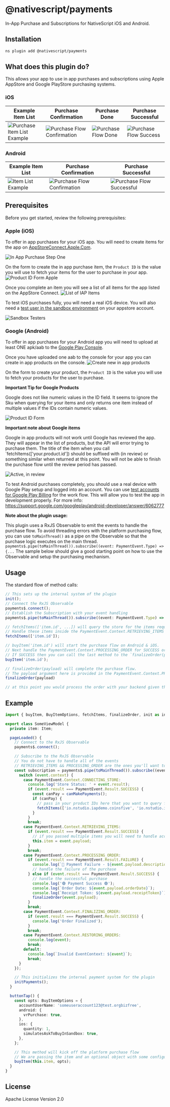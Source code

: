 # @nativescript/payments

In-App Purchase and Subscriptions for NativeScript iOS and Android.

## Installation

```bash
ns plugin add @nativescript/payments
```

## What does this plugin do?

This allows your app to use in app purchases and subscriptions using Apple AppStore and Google PlayStore purchasing systems.

### iOS

| Example Item List                                                             | Purchase Confirmation                                                         | Purchase Done                                                         | Purchase Successful                                                      |
| ----------------------------------------------------------------------------- | ----------------------------------------------------------------------------- | --------------------------------------------------------------------- | ------------------------------------------------------------------------ |
| ![Purchase Item List Example](../../assets/payments/images/ios-payments4.png) | ![Purchase Flow Confirmation](../../assets/payments/images/ios-payments5.png) | ![Purchase Flow Done](../../assets/payments/images/ios-payments6.png) | ![Purchase Flow Success](../../assets/payments/images/ios-payments7.png) |

### Android

| Example Item List                                                        | Purchase Confirmation                                                             | Purchase Successful                                                             |
| ------------------------------------------------------------------------ | --------------------------------------------------------------------------------- | ------------------------------------------------------------------------------- |
| ![Item List Example](../../assets/payments/images/android-payments3.png) | ![Purchase Flow Confirmation](../../assets/payments/images/android-payments4.png) | ![Purchase Flow Successful](../../assets/payments/images/android-payments5.png) |

## Prerequisites

Before you get started, review the following prerequisites:

### Apple (iOS)

To offer in app purchases for your iOS app. You will need to create items for the app on [AppStoreConnect.Apple.Com](https://appstoreconnect.apple.com).

![In App Purchase Step One](https://raw.githubusercontent.com/NativeScript/payments/main/assets/payments/images/ios-payments1.png)

On the form to create the in app purchase item, the `Product ID` is the value you will use to fetch your items for the user to purchase in your app.
![Product ID Form Apple](https://raw.githubusercontent.com/NativeScript/payments/main/assets/payments/images/ios-payments2.png)

Once you complete an item you will see a list of all items for the app listed on the AppStore Connect.
![List of IAP Items](https://raw.githubusercontent.com/NativeScript/payments/main/assets/payments/images/ios-payments3.png)

To test iOS purchases fully, you will need a real iOS device. You will also need a [test user in the sandbox environment](https://appstoreconnect.apple.com/access/testers) on your appstore account.

![Sandbox Testers](https://raw.githubusercontent.com/NativeScript/payments/main/assets/payments/images/sandbox-testers.png)

### Google (Android)

To offer in app purchases for your Android app you will need to upload at least ONE apk/aab to the [Google Play Console](https://play.google.com).

Once you have uploaded one aab to the console for your app you can create in app products on the console.
![Create new in app products](https://raw.githubusercontent.com/NativeScript/payments/main/assets/payments/images/android-payments1.png)

On the form to create your product, the `Product ID` is the value you will use to fetch your products for the user to purchase.

**Important Tip for Google Products**

Google does not like numeric values in the ID field. It seems to ignore the Sku when querying for your items and only returns one item instead of multiple values if the IDs contain numeric values.

![Product ID Form](https://raw.githubusercontent.com/NativeScript/payments/main/assets/payments/images/android-payments2.png)

**Important note about Google items**

Google in app products will not work until Google has reviewed the app. They will appear in the list of products, but the API will error trying to purchase them. The title of the item when you call `fetchItems(['your.product.id']) should be suffixed with (in review) or something similar when returned at this point. You will not be able to finish the purchase flow until the review period has passed.

![Active, in review](https://raw.githubusercontent.com/NativeScript/payments/main/assets/payments/images/android-active-inreview.png)

To test Android purchases completely, you should use a real device with Google Play setup and logged into an account. You can use [test accounts
for Google Play Billing](https://developer.android.com/google/play/billing/test) for the work flow. This will allow you to test the app in development properly. For more info: https://support.google.com/googleplay/android-developer/answer/6062777

**Note about the plugin usage:**

This plugin uses a RxJS Observable to emit the events to handle the purchase flow. To avoid threading errors with the platform purchasing flow, you can use `toMainThread()` as a pipe on the Observable so that the purchase logic executes on the main thread. `payments$.pipe(toMainThread()).subscribe((event: PaymentEvent.Type) => {...`
The sample below should give a good starting point on how to use the Observable and setup the purchasing mechanism.

## Usage

The standard flow of method calls:

```typescript
// This sets up the internal system of the plugin
init();
// Connect the RxJS Observable
payments$.connect();
// Establish the Subscription with your event handling
payments$.pipe(toMainThread()).subscribe((event: PaymentEvent.Type) => {...

// fetchItems(['item.id', ...]) will query the store for the items requested.
// Handle these items inside the PaymentEvent.Context.RETRIEVING_ITEMS event.
fetchItems(['item.id']);

// buyItem('item.id') will start the purchase flow on Android & iOS.
// Next handle the PaymentEvent.Context.PROCESSING_ORDER for SUCCESS or FAILURE.
// If SUCCESS then you can call the last method to the `finalizeOrder(payload)` method.
buyItem('item.id');

// finalizeOrder(payload) will complete the purchase flow.
// The payload argument here is provided in the PaymentEvent.Context.PROCESSING_ORDER - SUCCESS event (see below example for detailed usage).
finalizeOrder(payload)

// at this point you would process the order with your backend given the receiptToken from the purchase flow
```

## Example

```typescript
import { buyItem, BuyItemOptions, fetchItems, finalizeOrder, init as initPayments, Item, PaymentEvent, payments$, toMainThread } from '@nativescript/payments';

export class SomeViewModel {
  private item: Item;

  pageLoaded() {
    // Connect to the RxJS Observable
    payments$.connect();

    // Subscribe to the RxJS Observable
    // You do not have to handle all of the events
    // RETRIEVING_ITEMS && PROCESSING_ORDER are the ones you'll want to use to handle the purchase flow
    const subscription = payments$.pipe(toMainThread()).subscribe((event: PaymentEvent.Type) => {
      switch (event.context) {
        case PaymentEvent.Context.CONNECTING_STORE:
          console.log('Store Status: ' + event.result);
          if (event.result === PaymentEvent.Result.SUCCESS) {
            const canPay = canMakePayments();
            if (canPay) {
              // pass in your product IDs here that you want to query for
              fetchItems(['io.nstudio.iapdemo.coinsfive', 'io.nstudio.iapdemo.coinsone', 'io.nstudio.iapdemo.coinsonethousand']);
            }
          }
          break;
        case PaymentEvent.Context.RETRIEVING_ITEMS:
          if (event.result === PaymentEvent.Result.SUCCESS) {
            // if you passed multiple items you will need to handle accordingly for your app
            this.item = event.payload;
          }
          break;
        case PaymentEvent.Context.PROCESSING_ORDER:
          if (event.result === PaymentEvent.Result.FAILURE) {
            console.log(`🛑 Payment Failure - ${event.payload.description} 🛑`);
            // handle the failure of the purchase
          } else if (event.result === PaymentEvent.Result.SUCCESS) {
            // handle the successful purchase
            console.log('🟢 Payment Success 🟢');
            console.log(`Order Date: ${event.payload.orderDate}`);
            console.log(`Receipt Token: ${event.payload.receiptToken}`);
            finalizeOrder(event.payload);
          }
          break;
        case PaymentEvent.Context.FINALIZING_ORDER:
          if (event.result === PaymentEvent.Result.SUCCESS) {
            console.log('Order Finalized');
          }
          break;
        case PaymentEvent.Context.RESTORING_ORDERS:
          console.log(event);
          break;
        default:
          console.log(`Invalid EventContext: ${event}`);
          break;
      }
    });

    // This initializes the internal payment system for the plugin
    initPayments();
  }

  buttonTap() {
    const opts: BuyItemOptions = {
      accountUserName: 'someuseraccount123@test.orgbizfree',
      android: {
        vrPurchase: true,
      },
      ios: {
        quantity: 1,
        simulatesAskToBuyInSandbox: true,
      },
    };

    // This method will kick off the platform purchase flow
    // We are passing the item and an optional object with some configuration
    buyItem(this.item, opts);
  }
}
```

## License

Apache License Version 2.0

